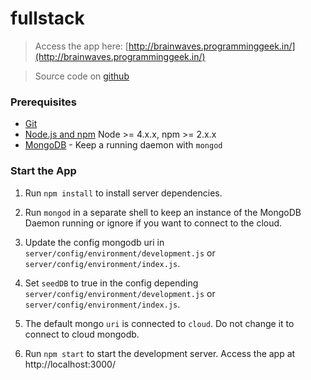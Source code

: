 # fullstack

> Access the app here: [http://brainwaves.programminggeek.in/](http://brainwaves.programminggeek.in/)

> Source code on [github](https://github.com/vikashvverma/fullstack)

### Prerequisites

- [Git](https://git-scm.com/)
- [Node.js and npm](nodejs.org) Node >= 4.x.x, npm >= 2.x.x
- [MongoDB](https://www.mongodb.org/) - Keep a running daemon with `mongod`




### Start the App

1. Run `npm install` to install server dependencies.

2. Run `mongod` in a separate shell to keep an instance of the MongoDB Daemon running or ignore if you want to connect to the cloud.

3. Update the config mongodb uri in `server/config/environment/development.js` or `server/config/environment/index.js`.

4. Set `seedDB` to true in the config depending  `server/config/environment/development.js` or `server/config/environment/index.js`.

5. The default mongo `uri` is connected to `cloud`. Do not change it to connect to cloud mongodb.

6. Run `npm start` to start the development server. Access the app at http://localhost:3000/

